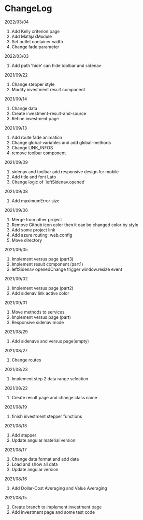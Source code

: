 
# ChangeLog

2022/03/04

1. Add Kelly criterion page
2. Add MathjaxModule
3. Set outlet container width
4. Change fade parameter

2022/03/03

1. Add path 'hide' can hide toolbar and sidenav

2021/09/22

1. Change stepper style
2. Modify investment result component

2021/09/14

1. Change data
2. Create investment-result-and-source
3. Refine investment page

2021/09/13

1. Add route fade animation
2. Change global-variables and add global-methods
3. Change LINK_INFOS
4. remove toolbar component

2021/09/09

1. sidenav and toolbar add responsive design for mobile
2. Add title and font Lato
3. Change logic of 'leftSidenav.opened'

2021/09/08

1. Add maximumError size

2021/09/06

1. Merge from other project
2. Remove Github icon color then it can be changed color by style
3. Add some project link
4. Add azure routing: web.config
5. Move directory

2021/09/05

1. Implement versus page (part3)
2. Implement result component (part1)
3. leftSidenav openedChange trigger window.resize event

2021/09/02

1. Implement versus page (part2)
2. Add sidenav link active color

2021/09/01

1. Move methods to services
2. Implement versus page (part)
3. Responsive sidenav mode

2021/08/29

1. Add sidenave and versus page(empty)

2021/08/27

1. Change routes

2021/08/23

1. Implement step 2 data range selection

2021/08/22

1. Create result page and change class name

2021/08/19

1. finish investment stepper functions

2021/08/18

1. Add stepper
2. Update angular material version

2021/08/17

1. Change data format and add data
2. Load and show all data
3. Update angular version

2021/08/16

1. Add Dollar-Cost Averaging and Value Averaging

2021/08/15

1. Create branch to implement investment page
2. Add investment page and some test code
